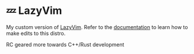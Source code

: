 # 💤 LazyVim
My custom version of [LazyVim](https://github.com/LazyVim/LazyVim).
Refer to the [documentation](https://lazyvim.github.io/installation) to learn how to make edits to this distro.

RC geared more towards C++/Rust development

